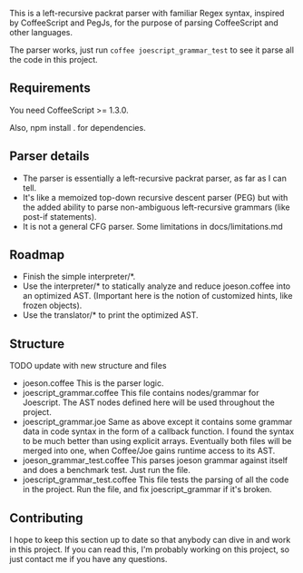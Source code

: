 This is a left-recursive packrat parser with familiar Regex syntax, inspired by CoffeeScript and PegJs, for the purpose of parsing CoffeeScript and other languages.

The parser works, just run `coffee joescript_grammar_test` to see it parse all the code in this project.

## Requirements

You need CoffeeScript >= 1.3.0.

Also, npm install . for dependencies.

## Parser details

* The parser is essentially a left-recursive packrat parser, as far as I can tell.
* It's like a memoized top-down recursive descent parser (PEG) but with the added ability to parse non-ambiguous left-recursive grammars (like post-if statements).
* It is not a general CFG parser. Some limitations in docs/limitations.md

## Roadmap

* Finish the simple interpreter/*.
* Use the interpreter/* to statically analyze and reduce joeson.coffee into an optimized AST. (Important here is the notion of customized hints, like frozen objects).
* Use the translator/* to print the optimized AST.

## Structure

TODO update with new structure and files

* joeson.coffee                  This is the parser logic.
* joescript_grammar.coffee       This file contains nodes/grammar for Joescript. The AST nodes defined here will be used throughout the project.
* joescript_grammar.joe          Same as above except it contains some grammar data in code syntax in the form of a callback function.
                                 I found the syntax to be much better than using explicit arrays.
                                 Eventually both files will be merged into one, when Coffee/Joe gains runtime access to its AST.
* joeson_grammar_test.coffee     This parses joeson grammar against itself and does a benchmark test. Just run the file.
* joescript_grammar_test.coffee  This file tests the parsing of all the code in the project. Run the file, and fix joescript_grammar if it's broken.

## Contributing

I hope to keep this section up to date so that anybody can dive in and work in this project. If you can read this,
I'm probably working on this project, so just contact me if you have any questions.
